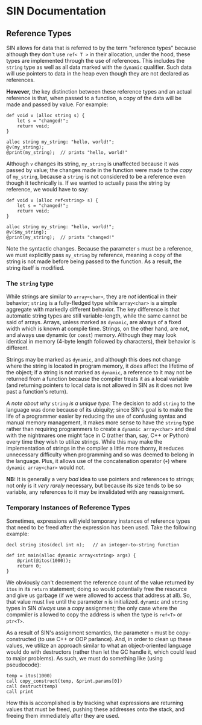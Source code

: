 # SIN Documentation

## Reference Types

SIN allows for data that is referred to by the term "reference types" because although they don't use `ref< T >` in their allocation, under the hood, these types are implemented through the use of references. This includes the `string` type as well as all data marked with the `dynamic` qualifier. Such data will use pointers to data in the heap even though they are not declared as references.

**However,** the key distinction between these reference types and an actual reference is that, when passed to a function, a copy of the data will be made and passed by value. For example:

    def void v (alloc string s) {
        let s = "changed!";
        return void;
    }

    alloc string my_string: "hello, world!";
    @v(my_string);
    @print(my_string);  // prints "hello, world!"

Although `v` changes its string, `my_string` is unaffected because it was passed by value; the changes made in the function were made to the *copy* of `my_string`, because a `string` is not considered to be a reference even though it technically is. If we wanted to actually pass the string by reference, we would have to say:

    def void v (alloc ref<string> s) {
        let s = "changed!";
        return void;
    }

    alloc string my_string: "hello, world!";
    @v($my_string);
    @print(my_string);  // prints "changed!"

Note the syntactic changes. Because the parameter `s` must be a reference, we must explicitly pass `my_string` by reference, meaning a copy of the string is not made before being passed to the function. As a result, the string itself is modified.

### The `string` type

While strings are similar to `array<char>`, they are *not* identical in their behavior; `string` is a fully-fledged type while `array<char>` is a simple aggregate with markedly different behavior. The key difference is that automatic string types are still variable-length, while the same cannot be said of arrays. Arrays, unless marked as `dynamic`, are always of a fixed width which is known at compile time. Strings, on the other hand, are not, and always use dynamic (or `const`) memory. Although they may look identical in memory (4-byte length followed by characters), their behavior is different.

Strings may be marked as `dynamic`, and although this does not change where the string is located in program memory, it *does* affect the lifetime of the object; if a string is not marked as `dynamic`, a reference to it may not be returned from a function because the compiler treats it as a local variable (and returning pointers to local data is not allowed in SIN as it does not live past a function's return).

*A note about why* `string` *is a unique type:* The decision to add `string` to the language was done because of its ubiquity; since SIN's goal is to make the life of a programmer easier by reducing the use of confusing syntax and manual memory management, it makes more sense to have the `string` type rather than requiring programmers to create a `dynamic array<char>` and deal with the nightmares one might face in C (rather than, say, C++ or Python) every time they wish to utilize strings. While this may make the implementation of strings in the compiler a little more thorny, it reduces unnecessary difficulty when programming and so was deemed to belong in the language. Plus, it allows use of the concatenation operator (`+`) where `dynamic array<char>` would not.

**NB:** It is generally a very *bad* idea to use pointers and references to strings; not only is it *very rarely* necessary, but because its size tends to be so variable, any references to it may be invalidated with any reassignment.

### Temporary Instances of Reference Types

Sometimes, expressions will yield temporary instances of reference types that need to be freed after the expression has been used. Take the following example:

    decl string itos(decl int n);   // an integer-to-string function
    
    def int main(alloc dynamic array<string> args) {
        @print(@itos(1000));
        return 0;
    }

We obviously can't decrement the reference count of the value returned by `itos` in its `return` statement; doing so would potentially free the resource and give us garbage (if we were allowed to access that address at all). So, that value must live until the parameter `n` is initialized. `dynamic` and `string` types in SIN _always_ use a copy assignment; the only case where the compmiler is allowed to copy the address is when the type is `ref<T>` or `ptr<T>`.

As a result of SIN's assignment semantics, the parameter `n` must be copy-constructed (to use C++ or OOP parlance). And, in order to clean up these values, we utilize an approach similar to what an object-oriented language would do with destructors (rather than let the GC handle it, which could lead to major problems). As such, we must do something like (using pseudocode):

    temp = itos(1000)
    call copy_construct(temp, &print.params[0])
    call destruct(temp)
    call print

How this is accomplished is by tracking what expressions are returning values that must be freed, pushing these addresses onto the stack, and freeing them immediately after they are used.
